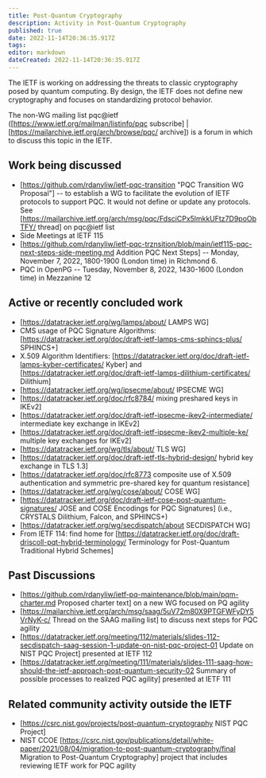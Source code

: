 ```yaml
---
title: Post-Quantum Cryptography
description: Activity in Post-Quantum Cryptography
published: true
date: 2022-11-14T20:36:35.917Z
tags: 
editor: markdown
dateCreated: 2022-11-14T20:36:35.917Z
---
```


The IETF is working on addressing the threats to classic cryptography posed by quantum computing.  By design, the IETF does not define new cryptography and focuses on standardizing protocol behavior.

The non-WG mailing list pqc@ietf ([https://www.ietf.org/mailman/listinfo/pqc subscribe] | [https://mailarchive.ietf.org/arch/browse/pqc/ archive]) is a forum in which to discuss this topic in the IETF. 

## Work being discussed
* [https://github.com/rdanyliw/ietf-pqc-transition "PQC Transition WG Proposal"] -- to establish a WG to facilitate the evolution of IETF protocols to support PQC. It would not define or update any protocols.  See [https://mailarchive.ietf.org/arch/msg/pqc/FdsciCPx5lmkkUFtz7D9poObTFY/ thread] on pqc@ietf list
* Side Meetings at IETF 115
 * [https://github.com/rdanyliw/ietf-pqc-trznsition/blob/main/ietf115-pqc-next-steps-side-meeting.md Addition PQC Next Steps] -- Monday, November 7, 2022, 1800-1900 (London time) in Richmond 6.
 * PQC in OpenPG -- Tuesday, November 8, 2022, 1430-1600 (London time) in Mezzanine 12

## Active or recently concluded work
* [https://datatracker.ietf.org/wg/lamps/about/ LAMPS WG]
 * CMS usage of PQC Signature Algorithms: [https://datatracker.ietf.org/doc/draft-ietf-lamps-cms-sphincs-plus/ SPHINCS+]
 * X.509 Algorithm Identifiers: [https://datatracker.ietf.org/doc/draft-ietf-lamps-kyber-certificates/ Kyber] and [https://datatracker.ietf.org/doc/draft-ietf-lamps-dilithium-certificates/ Dilithium]
* [https://datatracker.ietf.org/wg/ipsecme/about/ IPSECME WG]
 * [https://datatracker.ietf.org/doc/rfc8784/ mixing preshared keys in IKEv2]
 * [https://datatracker.ietf.org/doc/draft-ietf-ipsecme-ikev2-intermediate/ intermediate key exchange in IKEv2]
 * [https://datatracker.ietf.org/doc/draft-ietf-ipsecme-ikev2-multiple-ke/ multiple key exchanges for IKEv2]
* [https://datatracker.ietf.org/wg/tls/about/ TLS WG]
 * [https://datatracker.ietf.org/doc/draft-ietf-tls-hybrid-design/ hybrid key exchange in TLS 1.3]
 * [https://datatracker.ietf.org/doc/rfc8773 composite use of X.509 authentication and symmetric pre-shared key for quantum resistance]
* [https://datatracker.ietf.org/wg/cose/about/ COSE WG]
 * [https://datatracker.ietf.org/doc/draft-ietf-cose-post-quantum-signatures/ JOSE and COSE Encodings for PQC Signatures] (i.e., CRYSTALS Dilithium, Falcon, and SPHINCS+)
* [https://datatracker.ietf.org/wg/secdispatch/about SECDISPATCH WG]
 * From IETF 114: find home for [https://datatracker.ietf.org/doc/draft-driscoll-pqt-hybrid-terminology/ Terminology for Post-Quantum Traditional Hybrid Schemes]

## Past Discussions
* [https://github.com/rdanyliw/ietf-pq-maintenance/blob/main/pqm-charter.md Proposed charter text] on a new WG focused on PQ agility
* [https://mailarchive.ietf.org/arch/msg/saag/5uV72m80X9PTGFWFyDY5VrNyK-c/ Thread on the SAAG mailing list] to discuss next steps for PQC agility
* [https://datatracker.ietf.org/meeting/112/materials/slides-112-secdispatch-saag-session-1-update-on-nist-pqc-project-01 Update on NIST PQC Project] presented at IETF 112
* [https://datatracker.ietf.org/meeting/111/materials/slides-111-saag-how-should-the-ietf-approach-post-quantum-security-02 Summary of possible processes to realized PQC agility] presented at IETF 111

## Related community activity outside the IETF
* [https://csrc.nist.gov/projects/post-quantum-cryptography NIST PQC Project]
* NIST CCOE [https://csrc.nist.gov/publications/detail/white-paper/2021/08/04/migration-to-post-quantum-cryptography/final Migration to Post-Quantum Cryptography] project that includes reviewing IETF work for PQC agility

